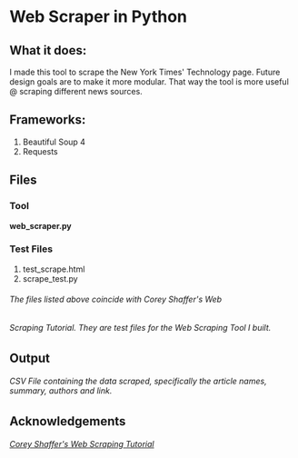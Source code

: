 # Web Scraper in Python
## What it does:
I made this tool to scrape the New York Times' Technology page. Future design goals are to make it more modular. That way the tool is more useful @ scraping different news sources.

## Frameworks:
   1. Beautiful Soup 4
   2. Requests

## Files

### Tool
**web_scraper.py**


### Test Files
1. test_scrape.html
2. scrape_test.py

###### The files listed above coincide with Corey Shaffer's Web
###### Scraping Tutorial. They are test files for the Web Scraping Tool I built.

## Output
###### CSV File containing the data scraped, specifically the article names, summary, authors and link.

## Acknowledgements
###### [Corey Shaffer's Web Scraping Tutorial](https://www.youtube.com/watch?v=ng2o98k983k)
